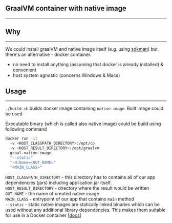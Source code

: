 ## GraalVM container with native image
---

## Why
---
We could install graalVM and native image itself (e.g. using [sdkman](https://sdkman.io/)) but there's an alternative - docker container.
* no need to install anything (assuming that docker is already installed) & convenient
* host system agnostic (concerns Windows & Macs)

## Usage
---
`./build.sh` builds docker image containing `native-image`. Built image could be used

Executable binary (which is called also native image) could be build using following command
```sh
docker run -it 
  -v <HOST_CLASSPATH_DIRECTORY>:/opt/cp 
  -v <HOST_RESULT_DIRECTORY>:/opt/graalvm 
  graal-native-image
  "--static" 
  "-H:Name=<OUT_NAME>" 
  "<MAIN_CLASS>"
```
`HOST_CLASSPATH_DIRECTORY` - this directory has to contains all of our app dependencies (jars) including application jar itself.  
`HOST_RESULT_DIRECTORY` - directory where the result would be written
`OUT_NAME` - the name of created native image  
`MAIN_CLASS` - entrypoint of our app that contains `main` method  
`--static` - static native images are statically linked binaries which can be used without any additional library dependencies. This makes them suitable for use in a Docker container [[docs](https://www.graalvm.org/reference-manual/native-image/StaticImages/)]